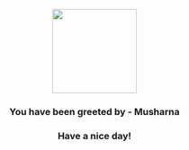 <p align="center">
            <img src="https://raw.githubusercontent.com/PokeAPI/sprites/master/sprites/pokemon/518.png" width="150" height="150">
          </p>
          <h3 align="center">You have been greeted by - <b>Musharna</b></h3>
          <h3 align="center">Have a nice day!</h3>
        
